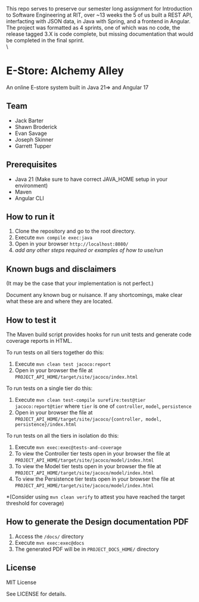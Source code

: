 This repo serves to preserve our semester long assignment for Introduction to Software Engineering at RIT, over ~13 weeks the 5 of us built a REST API, interfacting with JSON data, in Java with Spring, and a frontend in Angular. The project was formatted as 4 sprints, one of which was no code, the release tagged 3.X is code complete, but missing documentation that would be completed in the final sprint. \
\
# E-Store:  Alchemy Alley

An online E-store system built in Java 21=> and Angular 17
  
## Team

- Jack Barter
- Shawn Broderick
- Evan Savage
- Joseph Skinner
- Garrett Tupper

## Prerequisites

- Java 21 (Make sure to have correct JAVA_HOME setup in your environment)
- Maven
- Angular CLI

## How to run it

1. Clone the repository and go to the root directory.
2. Execute `mvn compile exec:java`
3. Open in your browser `http://localhost:8080/`
4.  _add any other steps required or examples of how to use/run_

## Known bugs and disclaimers
(It may be the case that your implementation is not perfect.)

Document any known bug or nuisance.
If any shortcomings, make clear what these are and where they are located.

## How to test it

The Maven build script provides hooks for run unit tests and generate code coverage
reports in HTML.

To run tests on all tiers together do this:

1. Execute `mvn clean test jacoco:report`
2. Open in your browser the file at `PROJECT_API_HOME/target/site/jacoco/index.html`

To run tests on a single tier do this:

1. Execute `mvn clean test-compile surefire:test@tier jacoco:report@tier` where `tier` is one of `controller`, `model`, `persistence`
2. Open in your browser the file at `PROJECT_API_HOME/target/site/jacoco/{controller, model, persistence}/index.html`

To run tests on all the tiers in isolation do this:

1. Execute `mvn exec:exec@tests-and-coverage`
2. To view the Controller tier tests open in your browser the file at `PROJECT_API_HOME/target/site/jacoco/model/index.html`
3. To view the Model tier tests open in your browser the file at `PROJECT_API_HOME/target/site/jacoco/model/index.html`
4. To view the Persistence tier tests open in your browser the file at `PROJECT_API_HOME/target/site/jacoco/model/index.html`

*(Consider using `mvn clean verify` to attest you have reached the target threshold for coverage)
  
  
## How to generate the Design documentation PDF

1. Access the `/docs/` directory
2. Execute `mvn exec:exec@docs`
3. The generated PDF will be in `PROJECT_DOCS_HOME/` directory


## License

MIT License

See LICENSE for details.

